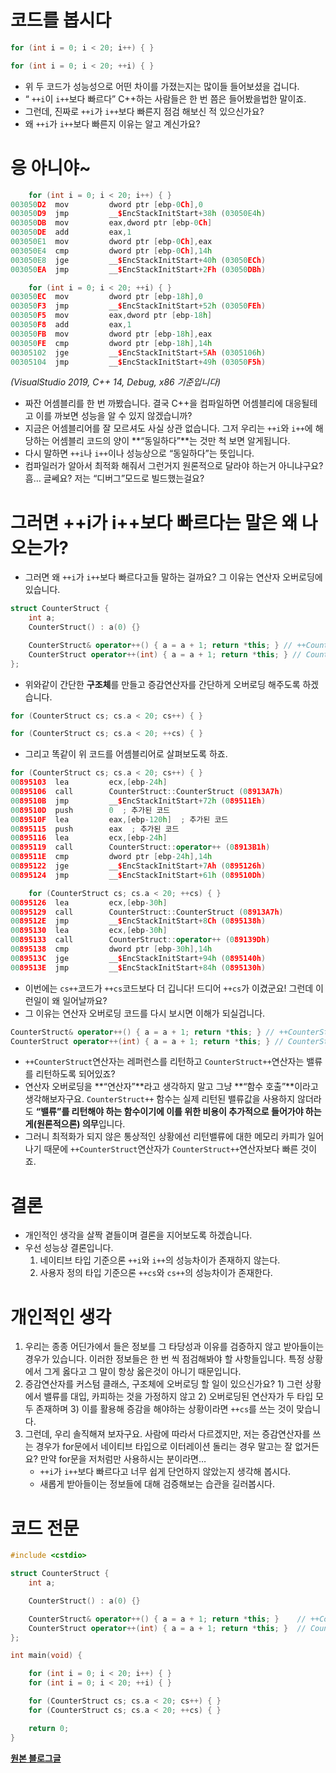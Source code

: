 # 코드를 봅시다

```cpp
for (int i = 0; i < 20; i++) { }

for (int i = 0; i < 20; ++i) { }
```

- 위 두 코드가 성능성으로 어떤 차이를 가졌는지는 많이들 들어보셨을 겁니다.
- “ `++i`이 `i++`보다 빠르다” C++하는 사람들은 한 번 쯤은 들어봤을법한 말이죠.
- 그런데, 진짜로 `++i`가 `i++`보다 빠른지 점검 해보신 적 있으신가요?
- 왜 `++i`가 `i++`보다 빠른지 이유는 알고 계신가요?

# 응 아니야~

```cpp
	for (int i = 0; i < 20; i++) { }
003050D2  mov         dword ptr [ebp-0Ch],0  
003050D9  jmp         __$EncStackInitStart+38h (03050E4h)  
003050DB  mov         eax,dword ptr [ebp-0Ch]  
003050DE  add         eax,1  
003050E1  mov         dword ptr [ebp-0Ch],eax  
003050E4  cmp         dword ptr [ebp-0Ch],14h  
003050E8  jge         __$EncStackInitStart+40h (03050ECh)  
003050EA  jmp         __$EncStackInitStart+2Fh (03050DBh)  

	for (int i = 0; i < 20; ++i) { }
003050EC  mov         dword ptr [ebp-18h],0  
003050F3  jmp         __$EncStackInitStart+52h (03050FEh)  
003050F5  mov         eax,dword ptr [ebp-18h]  
003050F8  add         eax,1  
003050FB  mov         dword ptr [ebp-18h],eax  
003050FE  cmp         dword ptr [ebp-18h],14h  
00305102  jge         __$EncStackInitStart+5Ah (0305106h)  
00305104  jmp         __$EncStackInitStart+49h (03050F5h)
```

*(VisualStudio 2019, C++ 14, Debug, x86 기준입니다)*

- 짜잔 어셈블리를 한 번 까봤습니다. 결국 C++을 컴파일하면 어셈블리에 대응될테고 이를 까보면 성능을 알 수 있지 않겠습니까?
- 지금은 어셈블리어를 잘 모르셔도 사실 상관 없습니다. 그저 우리는 `++i`와 `i++`에 해당하는 어셈블리 코드의 양이 **“동일하다”**는 것만 척 보면 알게됩니다.
- 다시 말하면 `++i`나 `i++`이나 성능상으로 “동일하다”는 뜻입니다.
- 컴파일러가 알아서 최적화 해줘서 그런거지 원론적으로 달라야 하는거 아니냐구요? 흠… 글쎄요? 저는 “디버그”모드로 빌드했는걸요?

# 그러면 ++i가 i++보다 빠르다는 말은 왜 나오는가?

- 그러면 왜 `++i`가 `i++`보다 빠르다고들 말하는 걸까요? 그 이유는 연산자 오버로딩에 있습니다.

```cpp
struct CounterStruct {
	int a;
	CounterStruct() : a(0) {}

	CounterStruct& operator++() { a = a + 1; return *this; } // ++CounterStruct 연산
	CounterStruct operator++(int) { a = a + 1; return *this; } // CounterStruct++ 연산
};
```

- 위와같이 간단한 **구조체**를 만들고 증감연산자를 간단하게 오버로딩 해주도록 하겠습니다.

```cpp
for (CounterStruct cs; cs.a < 20; cs++) { }

for (CounterStruct cs; cs.a < 20; ++cs) { }
```

- 그리고 똑같이 위 코드를 어셈블리어로 살펴보도록 하죠.

```cpp
for (CounterStruct cs; cs.a < 20; cs++) { }
00895103  lea         ecx,[ebp-24h]  
00895106  call        CounterStruct::CounterStruct (08913A7h)  
0089510B  jmp         __$EncStackInitStart+72h (089511Eh)  
0089510D  push        0  ; 추가된 코드
0089510F  lea         eax,[ebp-120h]  ; 추가된 코드
00895115  push        eax  ; 추가된 코드
00895116  lea         ecx,[ebp-24h]  
00895119  call        CounterStruct::operator++ (08913B1h)  
0089511E  cmp         dword ptr [ebp-24h],14h  
00895122  jge         __$EncStackInitStart+7Ah (0895126h)  
00895124  jmp         __$EncStackInitStart+61h (089510Dh)  

	for (CounterStruct cs; cs.a < 20; ++cs) { }
00895126  lea         ecx,[ebp-30h]  
00895129  call        CounterStruct::CounterStruct (08913A7h)  
0089512E  jmp         __$EncStackInitStart+8Ch (0895138h)  
00895130  lea         ecx,[ebp-30h]  
00895133  call        CounterStruct::operator++ (089139Dh)  
00895138  cmp         dword ptr [ebp-30h],14h  
0089513C  jge         __$EncStackInitStart+94h (0895140h)  
0089513E  jmp         __$EncStackInitStart+84h (0895130h)
```

- 이번에는 `cs++`코드가 `++cs`코드보다 더 깁니다! 드디어 `++cs`가 이겼군요! 그런데 이런일이 왜 일어날까요?
- 그 이유는 연산자 오버로딩 코드를 다시 보시면 이해가 되실겁니다.

```cpp
CounterStruct& operator++() { a = a + 1; return *this; } // ++CounterStruct 연산
CounterStruct operator++(int) { a = a + 1; return *this; } // CounterStruct++ 연산
```

- `++CounterStruct`연산자는 레퍼런스를 리턴하고 `CounterStruct++`연산자는 밸류를 리턴하도록 되어있죠?
- 연산자 오버로딩을 **“연산자”**라고 생각하지 말고 그냥 **“함수 호출”**이라고 생각해보자구요. `CounterStruct++` 함수는 실제 리턴된 밸류값을 사용하지 않더라도 **“밸류”를 리턴해야 하는 함수이기에 이를 위한 비용이 추가적으로 들어가야 하는게(원론적으론) 의무**입니다.
- 그러니 최적화가 되지 않은 통상적인 상황에선 리턴밸류에 대한 메모리 카피가 일어나기 때문에 `++CounterStruct`연산자가 `CounterStruct++`연산자보다 빠른 것이죠.

# 결론

- 개인적인 생각을 살짝 곁들이며 결론을 지어보도록 하겠습니다.
- 우선 성능상 결론입니다.
    1. 네이티브 타입 기준으론 `++i`와 `i++`의 성능차이가 존재하지 않는다.
    2. 사용자 정의 타입 기준으론 `++cs`와 `cs++`의 성능차이가 존재한다. 

# 개인적인 생각

1. 우리는 종종 어딘가에서 들은 정보를 그 타당성과 이유를 검증하지 않고 받아들이는 경우가 있습니다. 이러한 정보들은 한 번 씩 점검해봐야 할 사항들입니다. 특정 상황에서 그게 옳다고 그 말이 항상 옳은것이 아니기 때문입니다.
2. 증감연산자를 커스텀 클래스, 구조체에 오버로딩 할 일이 있으신가요? 1) 그런 상황에서 밸류를 대입, 카피하는 것을 가정하지 않고 2) 오버로딩된 연산자가 두 타입 모두 존재하며 3) 이를 활용해 증감을 해야하는 상황이라면 `++cs`를 쓰는 것이 맞습니다.
3. 그런데, 우리 솔직해져 보자구요. 사람에 따라서 다르겠지만, 저는 증감연산자를 쓰는 경우가 for문에서 네이티브 타입으로 이터레이션 돌리는 경우 말고는 잘 없거든요? 만약 for문을 저처럼만 사용하시는 분이라면…
    - `++i`가 `i++`보다 빠르다고 너무 쉽게 단언하지 않았는지 생각해 봅시다.
    - 새롭게 받아들이는 정보들에 대해 검증해보는 습관을 길러봅시다.

# 코드 전문

```cpp
#include <cstdio>

struct CounterStruct {
	int a;

	CounterStruct() : a(0) {}

	CounterStruct& operator++() { a = a + 1; return *this; }	// ++CounterStruct 연산
	CounterStruct operator++(int) { a = a + 1; return *this; }	// CounterStruct++ 연산
};

int main(void) {

	for (int i = 0; i < 20; i++) { }
	for (int i = 0; i < 20; ++i) { }

	for (CounterStruct cs; cs.a < 20; cs++) { }
	for (CounterStruct cs; cs.a < 20; ++cs) { }

	return 0;
}
```

**[원본 블로그글](https://velog.io/@jellypower/i-%EC%9D%80-i%EB%B3%B4%EB%8B%A4-%EB%8A%90%EB%A6%AC%EC%A7%80-%EC%95%8A%EB%8B%A4%EA%B5%AC%EC%9A%94)**